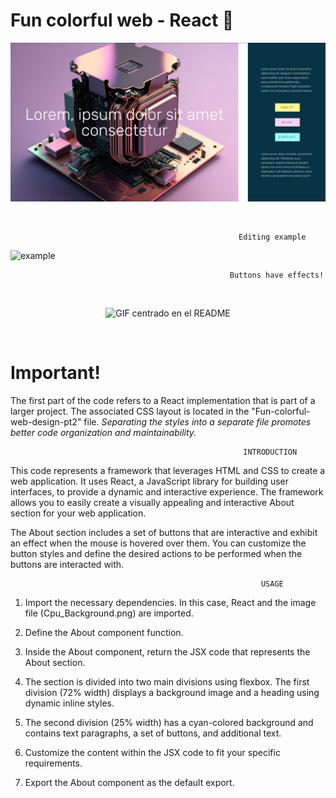 # Fun colorful web - React 💛

![Colourful Web Design](Web-Design.png)

<br>
                                      

                                                       Editing example
![example](https://github.com/valeriaRaizzman/Fun-colorful-web-design/assets/132442225/57e4b10a-c31b-4573-b2f6-a3c23d8c84be)


                                                     Buttons have effects!

<br>

<p align="center">
  <img src="https://github.com/valeriaRaizzman/Fun-colorful-web-design/assets/132442225/4ebef49b-9237-4a8e-bee3-faaf7ba3dc65" alt="GIF centrado en el README">
</p>

<br>

                                          
# Important!

The first part of the code refers to a React implementation that is part of a larger project. The associated CSS layout is located in the "Fun-colorful-web-design-pt2" file.
<I>Separating the styles into a separate file promotes better code organization and maintainability.</i>

                                                        INTRODUCTION

This code represents a framework that leverages HTML and CSS to create a web application. It uses React, a JavaScript library for building user interfaces, to provide a dynamic and interactive experience. The framework allows you to easily create a visually appealing and interactive About section for your web application.

The About section includes a set of buttons that are interactive and exhibit an effect when the mouse is hovered over them.
You can customize the button styles and define the desired actions to be performed when the buttons are interacted with.


                                                            USAGE
                                                            
1. Import the necessary dependencies. In this case, React and the image file (Cpu_Background.png) are imported.

2. Define the About component function.

3. Inside the About component, return the JSX code that represents the About section.

4. The section is divided into two main divisions using flexbox. The first division (72% width) displays a background image and a heading using dynamic inline styles.

5. The second division (25% width) has a cyan-colored background and contains text paragraphs, a set of buttons, and additional text.

6. Customize the content within the JSX code to fit your specific requirements.

7. Export the About component as the default export.




